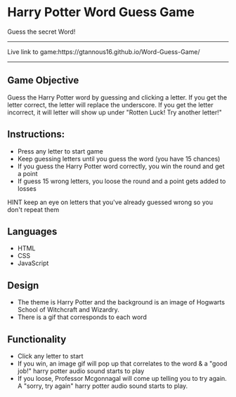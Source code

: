 # Harry Potter Word Guess Game
Guess the secret Word!
<hr>
Live link to game:https://gtannous16.github.io/Word-Guess-Game/
<hr>

## Game Objective
 Guess the Harry Potter word by guessing and clicking a letter. If you get the letter correct, the letter will replace the underscore. If you get the letter incorrect, it will letter will show up under "Rotten Luck! Try another letter!"

## Instructions: 
* Press any letter to start game 
* Keep guessing letters until you guess the word (you have 15 chances) 
* If you guess the Harry Potter word correctly, you win the round and get a point 
* If guess 15 wrong letters, you loose the round and a point gets added to losses

HINT keep an eye on letters that you've already guessed wrong so you don't repeat them

## Languages
* HTML
* CSS
* JavaScript

## Design
* The theme is Harry Potter and the background is an image of Hogwarts School of Witchcraft and Wizardry. 
* There is a gif that corresponds to each word

## Functionality
* Click any letter to start 
* If you win, an image gif will pop up that correlates to the word & a "good job!" harry potter audio sound starts to play 
* If you loose, Professor Mcgonnagal will come up telling you to try again. A "sorry, try again" harry potter audio sound starts to play.
